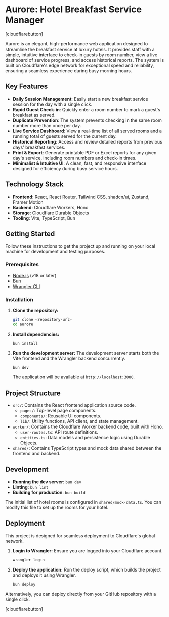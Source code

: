 # Aurore: Hotel Breakfast Service Manager

[cloudflarebutton]

Aurore is an elegant, high-performance web application designed to streamline the breakfast service at luxury hotels. It provides staff with a simple, intuitive interface to check-in guests by room number, view a live dashboard of service progress, and access historical reports. The system is built on Cloudflare's edge network for exceptional speed and reliability, ensuring a seamless experience during busy morning hours.

## Key Features

-   **Daily Session Management**: Easily start a new breakfast service session for the day with a single click.
-   **Rapid Guest Check-in**: Quickly enter a room number to mark a guest's breakfast as served.
-   **Duplicate Prevention**: The system prevents checking in the same room number more than once per day.
-   **Live Service Dashboard**: View a real-time list of all served rooms and a running total of guests served for the current day.
-   **Historical Reporting**: Access and review detailed reports from previous days' breakfast services.
-   **Print & Export**: Generate printable PDF or Excel reports for any given day's service, including room numbers and check-in times.
-   **Minimalist & Intuitive UI**: A clean, fast, and responsive interface designed for efficiency during busy service hours.

## Technology Stack

-   **Frontend**: React, React Router, Tailwind CSS, shadcn/ui, Zustand, Framer Motion
-   **Backend**: Cloudflare Workers, Hono
-   **Storage**: Cloudflare Durable Objects
-   **Tooling**: Vite, TypeScript, Bun

## Getting Started

Follow these instructions to get the project up and running on your local machine for development and testing purposes.

### Prerequisites

-   [Node.js](https://nodejs.org/) (v18 or later)
-   [Bun](https://bun.sh/)
-   [Wrangler CLI](https://developers.cloudflare.com/workers/wrangler/install-and-update/)

### Installation

1.  **Clone the repository:**
    ```sh
    git clone <repository-url>
    cd aurore
    ```

2.  **Install dependencies:**
    ```sh
    bun install
    ```

3.  **Run the development server:**
    The development server starts both the Vite frontend and the Wrangler backend concurrently.
    ```sh
    bun dev
    ```
    The application will be available at `http://localhost:3000`.

## Project Structure

-   `src/`: Contains the React frontend application source code.
    -   `pages/`: Top-level page components.
    -   `components/`: Reusable UI components.
    -   `lib/`: Utility functions, API client, and state management.
-   `worker/`: Contains the Cloudflare Worker backend code, built with Hono.
    -   `user-routes.ts`: API route definitions.
    -   `entities.ts`: Data models and persistence logic using Durable Objects.
-   `shared/`: Contains TypeScript types and mock data shared between the frontend and backend.

## Development

-   **Running the dev server**: `bun dev`
-   **Linting**: `bun lint`
-   **Building for production**: `bun build`

The initial list of hotel rooms is configured in `shared/mock-data.ts`. You can modify this file to set up the rooms for your hotel.

## Deployment

This project is designed for seamless deployment to Cloudflare's global network.

1.  **Login to Wrangler:**
    Ensure you are logged into your Cloudflare account.
    ```sh
    wrangler login
    ```

2.  **Deploy the application:**
    Run the deploy script, which builds the project and deploys it using Wrangler.
    ```sh
    bun deploy
    ```

Alternatively, you can deploy directly from your GitHub repository with a single click.

[cloudflarebutton]